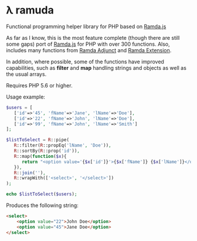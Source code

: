 # λ ramuda

Functional programming helper library for PHP based on [Ramda.js](https://ramdajs.com/)

As far as I know, this is the most feature complete (though there are still some gaps) port of [Ramda.js](https://ramdajs.com/) for PHP with over 300 functions. Also, includes many functions from [Ramda Adjunct](https://char0n.github.io/ramda-adjunct/2.24.0/index.html) and [Ramda Extension](https://ramda-extension.firebaseapp.com/docs/).

In addition, where possible, some of the functions have improved capabilities, such as **filter** and **map** handling strings and objects as well as the usual arrays.

Requires PHP 5.6 or higher.

Usage example:

```php
$users = [
   ['id'=>'45', 'fName'=>'Jane', 'lName'=>'Doe'],
   ['id'=>'22', 'fName'=>'John', 'lName'=>'Doe'],
   ['id'=>'99', 'fName'=>'John', 'lName'=>'Smith']
];

$listToSelect = R::pipe(
   R::filter(R::propEq('lName', 'Doe')),
   R::sortBy(R::prop('id')),
   R::map(function($x){
      return "<option value='{$x['id']}'>{$x['fName']} {$x['lName']}</option>";
   }),
   R::join(''),
   R::wrapWith(['<select>', '</select>'])
);

echo $listToSelect($users);
```
Produces the following string:
```html
<select>
    <option value="22">John Doe</option>
    <option value="45">Jane Doe</option>
</select>
```